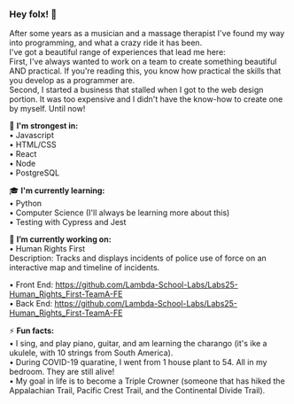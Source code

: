 ### Hey folx! 👋

After some years as a musician and a massage therapist I've found my way into programming, and what a crazy ride it has been.<br>
I've got a beautiful range of experiences that lead me here:<br>
First, I've always wanted to work on a team to create something beautiful AND practical. If you're reading this, you know how practical the skills that you develop as a programmer are.<br>
Second, I started a business that stalled when I got to the web design portion. It was too expensive and I didn't have the know-how to create one by myself. Until now!

:muscle: <strong>I'm strongest in:</strong><br>
• Javascript<br>
• HTML/CSS<br>
• React<br>
• Node<br>
• PostgreSQL<br>

:mortar_board: <strong>I'm currently learning:</strong><br>
• Python<br>
• Computer Science (I'll always be learning more about this)<br>
• Testing with Cypress and Jest<br>


🔭 <strong>I’m currently working on:</strong><br>
• Human Rights First<br>
Description: Tracks and displays incidents of police use of force on an interactive map and timeline of incidents.
  
• Front End: https://github.com/Lambda-School-Labs/Labs25-Human_Rights_First-TeamA-FE<br>
• Back End: https://github.com/Lambda-School-Labs/Labs25-Human_Rights_First-TeamA-FE


⚡ <strong>Fun facts:</strong><br>
• I sing, and play piano, guitar, and am learning the charango (it's ike a ukulele, with 10 strings from South America).<br>
• During COVID-19 quaratine, I went from 1 house plant to 54. All in my bedroom. They are still alive!<br>
• My goal in life is to become a Triple Crowner (someone that has hiked the Appalachian Trail, Pacific Crest Trail, and the Continental Divide Trail).<br>

<!--
**ashoffmann90/ashoffmann90** is a ✨ _special_ ✨ repository because its `README.md` (this file) appears on your GitHub profile.

Here are some ideas to get you started:

- 🔭 I’m currently working on ...
- 🌱 I’m currently learning ...
- 👯 I’m looking to collaborate on ...
- 🤔 I’m looking for help with ...
- 💬 Ask me about ...
- 📫 How to reach me: ...
- 😄 Pronouns: ...
- ⚡ Fun fact: ...
-->
